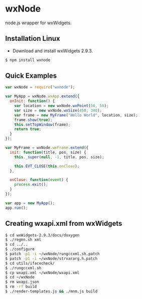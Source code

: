 # wxNode

node.js wrapper for wxWidgets.

## Installation Linux

* Download and install wxWidgets 2.9.3.

```bash
$ npm install wxnode
```

## Quick Examples

```javascript
var wxNode = require("wxnode");

var MyApp = wxNode.wxApp.extend({
  onInit: function() {
    var location = new wxNode.wxPoint(50, 50);
    var size = new wxNode.wxSize(450, 340);
    var frame = new MyFrame("Hello World", location, size);
    frame.show(true);
    this.setTopWindow(frame);
    return true;
  }
});

var MyFrame = wxNode.wxFrame.extend({
  init: function(title, pos, size) {
    this._super(null, -1, title, pos, size);

    this.EVT_CLOSE(this.onClose);
  },

  onClose: function(event) {
    process.exit();
  }
});

var app = new MyApp();
app.run();
```

## Creating wxapi.xml from wxWidgets

```bash
$ cd wxWidgets-2.9.3/docs/doxygen
$ ./regen.sh xml
$ cd ../..
$ ./configure
$ patch -p1 -i ~/wxNode/rungccxml.sh.patch
$ patch -p1 -i ~/wxNode/strvararg.h.patch
$ cd utils/ifacecheck/
$ ./rungccxml.sh
$ cp wxapi.xml ~/wxNode/wxapi.xml
$ cd ~/wxNode
$ rm wxapi.json
$ rm -rf build
$ ./render-templates.js && ./mnm.js build
```
